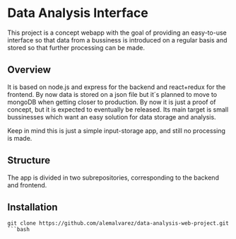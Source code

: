# Data Analysis Interface

This project is a concept webapp with the goal of providing an easy-to-use interface so that data from a bussiness is introduced on a regular basis and stored so that further processing can be made.

## Overview

It is based on node.js and express for the backend and react+redux for the frontend. By now data is stored on a json file but it´s planned to move to mongoDB when getting closer to production. By now it is just a proof of concept, but it is expected to eventually be released. Its main target is small bussinesses which want an easy solution for data storage and analysis.

Keep in mind this is just a simple input-storage app, and still no processing is made. 

## Structure

The app is divided in two subrepositories, corresponding to the backend and frontend.

## Installation

```
git clone https://github.com/alemalvarez/data-analysis-web-project.git
```bash

